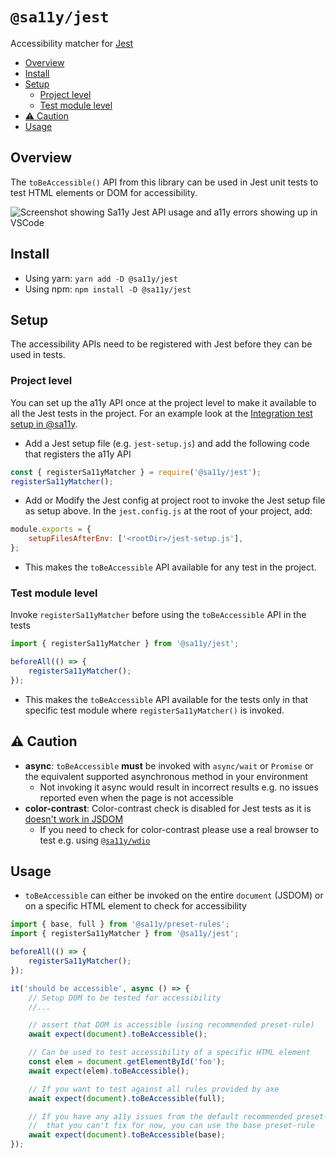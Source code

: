 # `@sa11y/jest`

Accessibility matcher for [Jest](https://jestjs.io)

<!-- START doctoc generated TOC please keep comment here to allow auto update -->
<!-- DON'T EDIT THIS SECTION, INSTEAD RE-RUN doctoc TO UPDATE -->


- [Overview](#overview)
- [Install](#install)
- [Setup](#setup)
  - [Project level](#project-level)
  - [Test module level](#test-module-level)
- [⚠ Caution](#%E2%9A%A0-caution)
- [Usage](#usage)

<!-- END doctoc generated TOC please keep comment here to allow auto update -->

## Overview

The `toBeAccessible()` API from this library can be used in Jest unit tests to test HTML elements or DOM for accessibility.

![Screenshot showing Sa11y Jest API usage and a11y errors showing up in VSCode](https://github.com/salesforce/sa11y/blob/media/screenshot/jest.png?raw=true)

## Install

-   Using yarn: `yarn add -D @sa11y/jest`
-   Using npm: `npm install -D @sa11y/jest`

## Setup

The accessibility APIs need to be registered with Jest before they can be used in tests.

### Project level

You can set up the a11y API once at the project level to make it available to all the Jest tests in the project. For an example look at the [Integration test setup in @sa11y](../test-integration/README.md).

-   Add a Jest setup file (e.g. `jest-setup.js`) and add the following code that registers the a11y API

```javascript
const { registerSa11yMatcher } = require('@sa11y/jest');
registerSa11yMatcher();
```

-   Add or Modify the Jest config at project root to invoke the Jest setup file as setup above.
    In the `jest.config.js` at the root of your project, add:

```javascript
module.exports = {
    setupFilesAfterEnv: ['<rootDir>/jest-setup.js'],
};
```

-   This makes the `toBeAccessible` API available for any test in the project.

### Test module level

Invoke `registerSa11yMatcher` before using the `toBeAccessible` API in the tests

```javascript
import { registerSa11yMatcher } from '@sa11y/jest';

beforeAll(() => {
    registerSa11yMatcher();
});
```

-   This makes the `toBeAccessible` API available for the tests only in that specific test module where `registerSa11yMatcher()` is invoked.

## ⚠ Caution

-   **async**: `toBeAccessible` **must** be invoked with `async/wait` or `Promise` or the equivalent supported asynchronous method in your environment
    -   Not invoking it async would result in incorrect results e.g. no issues reported even when the page is not accessible
-   **color-contrast**: Color-contrast check is disabled for Jest tests as it is [doesn't work in JSDOM](https://github.com/dequelabs/axe-core/issues/595)
    -   If you need to check for color-contrast please use a real browser to test e.g. using [`@sa11y/wdio`](https://github.com/salesforce/sa11y/tree/master/packages/wdio#readme)

## Usage

-   `toBeAccessible` can either be invoked on the entire `document` (JSDOM) or on a specific HTML element to check for accessibility

```javascript
import { base, full } from '@sa11y/preset-rules';
import { registerSa11yMatcher } from '@sa11y/jest';

beforeAll(() => {
    registerSa11yMatcher();
});

it('should be accessible', async () => {
    // Setup DOM to be tested for accessibility
    //...

    // assert that DOM is accessible (using recommended preset-rule)
    await expect(document).toBeAccessible();

    // Can be used to test accessibility of a specific HTML element
    const elem = document.getElementById('foo');
    await expect(elem).toBeAccessible();

    // If you want to test against all rules provided by axe
    await expect(document).toBeAccessible(full);

    // If you have any a11y issues from the default recommended preset-rule
    //  that you can't fix for now, you can use the base preset-rule
    await expect(document).toBeAccessible(base);
});
```
